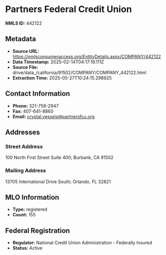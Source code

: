 # Partners Federal Credit Union

**NMLS ID:** 442122

## Metadata
- **Source URL:** https://nmlsconsumeraccess.org/EntityDetails.aspx/COMPANY/442122
- **Data Timestamp:** 2025-02-14T04:17:19.111Z
- **Source File:** drive/data_/california/91502/COMPANY/COMPANY_442122.html
- **Extraction Time:** 2025-05-27T10:24:15.298925

## Contact Information
- **Phone:** 321-758-2947
- **Fax:** 407-641-8860
- **Email:** crystal.vessels@partnersfcu.org

## Addresses
### Street Address
100 North First Street Suite 400; Burbank, CA 91502

### Mailing Address
13705 International Drive South; Orlando, FL 32821

## MLO Information
- **Type:** registered
- **Count:** 155

## Federal Registration
- **Regulator:** National Credit Union Administration - Federally Insured
- **Status:** Active
